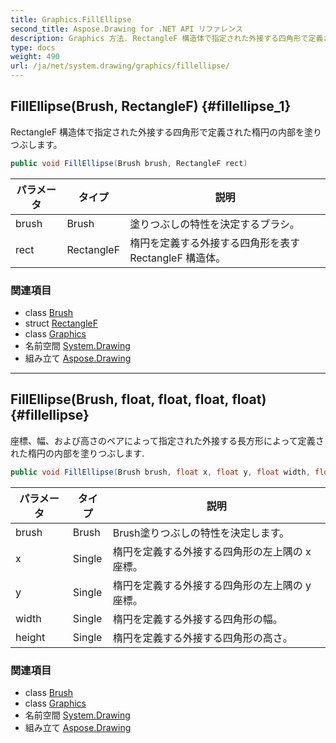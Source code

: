 ```yaml
---
title: Graphics.FillEllipse
second_title: Aspose.Drawing for .NET API リファレンス
description: Graphics 方法. RectangleF 構造体で指定された外接する四角形で定義された楕円の内部を塗りつぶします
type: docs
weight: 490
url: /ja/net/system.drawing/graphics/fillellipse/
---
```

## FillEllipse(Brush, RectangleF) {#fillellipse_1}

RectangleF 構造体で指定された外接する四角形で定義された楕円の内部を塗りつぶします。

```csharp
public void FillEllipse(Brush brush, RectangleF rect)
```

| パラメータ | タイプ | 説明 |
| --- | --- | --- |
| brush | Brush | 塗りつぶしの特性を決定するブラシ。 |
| rect | RectangleF | 楕円を定義する外接する四角形を表す RectangleF 構造体。 |

### 関連項目

* class [Brush](../../brush/)
* struct [RectangleF](../../rectanglef/)
* class [Graphics](../)
* 名前空間 [System.Drawing](../../graphics/)
* 組み立て [Aspose.Drawing](../../../)

---

## FillEllipse(Brush, float, float, float, float) {#fillellipse}

座標、幅、および高さのペアによって指定された外接する長方形によって定義された楕円の内部を塗りつぶします.

```csharp
public void FillEllipse(Brush brush, float x, float y, float width, float height)
```

| パラメータ | タイプ | 説明 |
| --- | --- | --- |
| brush | Brush | Brush塗りつぶしの特性を決定します。 |
| x | Single | 楕円を定義する外接する四角形の左上隅の x 座標。 |
| y | Single | 楕円を定義する外接する四角形の左上隅の y 座標。 |
| width | Single | 楕円を定義する外接する四角形の幅。 |
| height | Single | 楕円を定義する外接する四角形の高さ。 |

### 関連項目

* class [Brush](../../brush/)
* class [Graphics](../)
* 名前空間 [System.Drawing](../../graphics/)
* 組み立て [Aspose.Drawing](../../../)


